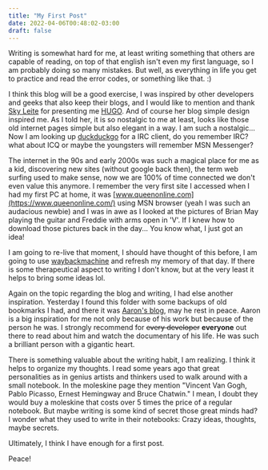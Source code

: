 ```yaml
---
title: "My First Post"
date: 2022-04-06T00:48:02-03:00
draft: false
---
```


Writing is somewhat hard for me, at least writing something that others are capable of reading, on top of that english isn't even my first language, so I am probably doing so many mistakes. But well, as everything in life you get to practice and read the error codes, or something like that. :)

I think this blog will be a good exercise, I was inspired by other developers and geeks that also keep their blogs, and I would like to mention and thank [Sky Leite](https://leite.dev/) for presenting me [HUGO](https://gohugo.io/). And of course her blog simple design inspired me. As I told her, it is so nostalgic to me at least, looks like those old internet pages simple but also elegant in a way.  I am such a nostalgic... Now I am looking up [duckduckgo](https://duckduckgo.com/) for a IRC client, do you remember IRC? what about ICQ or maybe the youngsters will remember MSN Messenger?

The internet in the 90s and early 2000s was such a magical place for me as a kid, discovering new sites (without google back then), the term web surfing used to make sense, now we are 100% of time connected we don't even value this anymore. I remember the very first site I accessed when I had my first PC at home, it was [www.queenonline.com](https://www.queenonline.com/) using MSN browser (yeah I was such an audacious newbie) and I was in awe as I looked at the pictures of Brian May playing the guitar and Freddie with arms open in 'V'. If I knew how to download those pictures back in the day...
You know what, I just got an idea!

I am going to re-live that moment, I should have thought of this before, I am going to use [waybackmachine](https://archive.org/web/) and refresh my memory of that day. If there is some therapeutical aspect to writing I don't know, but at the very least it helps to bring some ideas lol.

Again on the topic regarding the blog and writing, I had else another inspiration. Yesterday I found this folder with some backups of old bookmarks I had, and there it was [Aaron's blog](http://www.aaronsw.com/), may he rest in peace. Aaron is a big inspiration for me not only because of his work but because of the person he was. I strongly recommend for ~~every developer~~ **everyone** out there to read about him and watch the documentary of his life. He was such a brilliant person with a gigantic heart.

There is something valuable about the writing habit, I am realizing. I think it helps to organize my thoughts. I read some years ago that great personalities as in genius artists and thinkers used to walk around with a small notebook. In the moleskine page they mention "Vincent Van Gogh, Pablo Picasso, Ernest Hemingway and Bruce Chatwin." I mean, I doubt they would buy a moleskine that costs over 5 times the price of a regular notebook. But maybe writing is some kind of secret those great minds had? I wonder what they used to write in their notebooks: Crazy ideas, thoughts, maybe secrets.

Ultimately, I think I have enough for a first post.

Peace!
